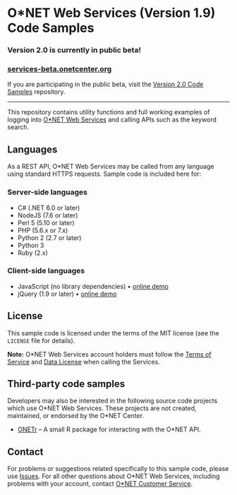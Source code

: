 # O\*NET Web Services (Version 1.9) Code Samples

### Version 2.0 is currently in public beta!

### [services-beta.onetcenter.org](https://services-beta.onetcenter.org/)</p>

If you are participating in the public beta, visit the [Version 2.0 Code Samples](https://github.com/onetcenter/web-services-v2-samples/) repository.

---

This repository contains utility functions and full working examples of logging into [O\*NET Web Services](https://services.onetcenter.org/) and calling APIs such as the keyword search.

## Languages

As a REST API, O\*NET Web Services may be called from any language using standard HTTPS requests. Sample code is included here for:

### Server-side languages

* C# (.NET 6.0 or later)
* NodeJS (7.6 or later)
* Perl 5 (5.10 or later)
* PHP (5.6.x or 7.x)
* Python 2 (2.7 or later)
* Python 3
* Ruby (2.x)

### Client-side languages

* JavaScript (no library dependencies) • [online demo](https://onetcenter.github.io/web-services-samples/client-javascript/keyword_search.html)
* jQuery (1.9 or later) • [online demo](https://onetcenter.github.io/web-services-samples/client-jquery/keyword_search.html)

## License

This sample code is licensed under the terms of the MIT license (see the `LICENSE` file for details).

**Note:** O\*NET Web Services account holders must follow the [Terms of Service](https://services.onetcenter.org/terms) and [Data License](https://services.onetcenter.org/help/license_data) when calling the Services.

## Third-party code samples

Developers may also be interested in the following source code projects which use O\*NET Web Services. These projects are not created, maintained, or endorsed by the O\*NET Center.

* [ONETr](https://github.com/eknud/ONETr) – A small R package for interacting with the O*NET API.

## Contact

For problems or suggestions related specifically to this sample code, please use [Issues](https://github.com/onetcenter/web-services-samples/issues/). For all other questions about O\*NET Web Services, including problems with your account, contact [O\*NET Customer Service](mailto:onet@onetcenter.org).
